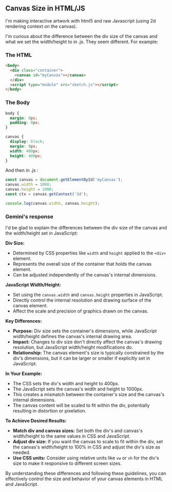 ## Canvas Size in HTML/JS

I'm making interactive artwork with html5 and raw Javascript (using 2d rendering context on the canvas).

I'm curious about the difference between the div size of the canvas and what we set the width/height to in .js. They seem different. For example:

### The HTML

```HTML
<body>
  <div class="container">
    <canvas id="myCanvas"></canvas>
  </div>
  <script type="module" src="sketch.js"></script>
</body>
```

### The Body

```CSS
body {
  margin: 0px;
  padding: 0px;
}

canvas {
  display: block;
  margin: 0px;
  width: 400px;
  height: 400px;
}
```

And then in .js :

```JavaScript
const canvas = document.getElementById('myCanvas');
canvas.width = 1000;
canvas.height = 1000;
const ctx = canvas.getContext('2d');

console.log(canvas.width, canvas.height);
```

### Gemini's response

I'd be glad to explain the differences between the div size of the canvas and the width/height set in JavaScript:

**Div Size:**

- Determined by CSS properties like `width` and `height` applied to the `<div>` element.
- Represents the overall size of the container that holds the canvas element.
- Can be adjusted independently of the canvas's internal dimensions.

**JavaScript Width/Height:**

- Set using the `canvas.width` and `canvas.height` properties in JavaScript.
- Directly control the internal resolution and drawing surface of the canvas element.
- Affect the scale and precision of graphics drawn on the canvas.

**Key Differences:**

- **Purpose:** Div size sets the container's dimensions, while JavaScript width/height defines the canvas's internal drawing area.
- **Impact:** Changes to div size don't directly affect the canvas's drawing resolution, but JavaScript width/height modifications do.
- **Relationship:** The canvas element's size is typically constrained by the div's dimensions, but it can be larger or smaller if explicitly set in JavaScript.

**In Your Example:**

- The CSS sets the div's width and height to 400px.
- The JavaScript sets the canvas's width and height to 1000px.
- This creates a mismatch between the container's size and the canvas's internal dimensions.
- The canvas content will be scaled to fit within the div, potentially resulting in distortion or pixelation.

**To Achieve Desired Results:**

- **Match div and canvas sizes:** Set both the div's and canvas's width/height to the same values in CSS and JavaScript.
- **Adjust div size:** If you want the canvas to scale to fit within the div, set the canvas's width/height to 100% in CSS and adjust the div's size as needed.
- **Use CSS units:** Consider using relative units like `vw` or `vh` for the div's size to make it responsive to different screen sizes.

By understanding these differences and following these guidelines, you can effectively control the size and behavior of your canvas elements in HTML and JavaScript.
